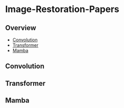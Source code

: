 # Image-Restoration-Papers

## Overview
- [Convolution](##Convolution)
- [Transformer](#Transformer)
- [Mamba](#Mamba)

## Convolution


## Transformer


## Mamba

